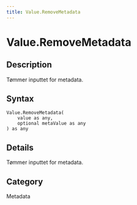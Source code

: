 ```yaml
---
title: Value.RemoveMetadata
---
```


# Value.RemoveMetadata


## Description

Tømmer inputtet for metadata.


## Syntax

```powerquery
Value.RemoveMetadata(
    value as any,
    optional metaValue as any
) as any
```


## Details

Tømmer inputtet for metadata.



## Category
Metadata
